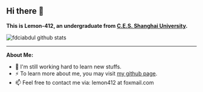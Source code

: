 ## Hi there 👋

**This is Lemon-412, an undergraduate from [C.E.S. Shanghai University](https://cs.shu.edu.cn/).**

![fdciabdul github stats](https://github-readme-stats.vercel.app/api?username=Lemon-412&show_icons=true&title_color=3ddbcf&icon_color=90da21&text_color=255085&bg_color=fff)



----



**About Me:**

- 👯  I'm still working hard to learn new stuffs. 
- ⚡ To learn more about me, you may visit [my github page](https://lemon-412.github.io/).
- 📫 Feel free to contact me via: lemon412 at foxmail.com



